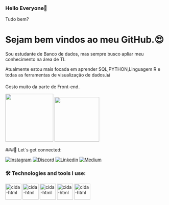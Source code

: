 ### Hello Everyone🌷
Tudo bem?
# Sejam bem vindos ao meu GitHub.😍

Sou estudante de Banco de dados, mas sempre busco apliar meu conhecimento na área de TI.

Atualmente estou mais focada em aprender SQL,PYTHON,Linguagem R e todas as ferramentas de visualização de dados.📊

Gosto muito da parte de Front-end.

<div>
  <img height="150cm" src="https://github-readme-stats.vercel.app/api?username=cidavelame85&show_icons=true&theme=synthwave"/>
  <img height="140cm" src="https://github-readme-stats.vercel.app/api/top-langs/?username=cidavelame85&layout=compact&theme=synthwave"/>
</div>

###💜 Let´s get connected:

[![Instagram](https://img.shields.io/badge/Instagram-E4405F?style=for-the-badge&logo=instagram&logoColor=white)](https://www.instagram.com/futura_engenheiradedados/)
[![Discord](https://img.shields.io/badge/Discord-7289DA?style=for-the-badge&logo=discord&logoColor=white)](https://discord.com/channels/@me)
[![Linkedin](https://img.shields.io/badge/LinkedIn-0077B5?style=for-the-badge&logo=linkedin&logoColor=white)](https://www.linkedin.com/in/maria-velame/)
[![Medium](https://img.shields.io/badge/Medium-12100E?style=for-the-badge&logo=medium&logoColor=white)](https://medium.com/@cidavelame)

### 🛠 Technologies and tools I use:

<div>
  <img aligh="centeer" alt="cida-html" height="50" widht="40" src="https://cdn.jsdelivr.net/gh/devicons/devicon@latest/icons/python/python-original.svg"/>
  <img aligh="centeer" alt="cida-html" height="50" widht="40" src="https://cdn.jsdelivr.net/gh/devicons/devicon@latest/icons/microsoftsqlserver/microsoftsqlserver-original.svg"/>
  <img aligh="centeer" alt="cida-html" height="50" widht="40" src="https://cdn.jsdelivr.net/gh/devicons/devicon@latest/icons/mysql/mysql-original.svg"/>
  <img aligh="centeer" alt="cida-html" height="50" widht="40" src="https://cdn.jsdelivr.net/gh/devicons/devicon@latest/icons/html5/html5-original.svg"/>
  <img aligh="centeer" alt="cida-html" height="50" widht="40" src="https://cdn.jsdelivr.net/gh/devicons/devicon@latest/icons/css3/css3-original.svg"/>
  
</div>

